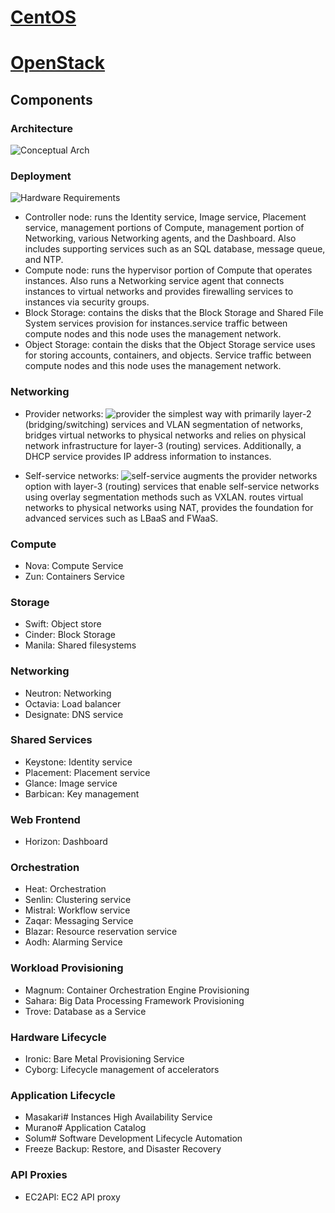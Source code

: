 # [CentOS](https://www.centos.org/)

# [OpenStack](https://www.openstack.org/)
## Components
### Architecture
![Conceptual Arch](https://docs.openstack.org/install-guide/_images/openstack_kilo_conceptual_arch.png)

### Deployment
![Hardware Requirements](https://docs.openstack.org/install-guide/_images/hwreqs.png)
- Controller node: runs the Identity service, Image service, Placement service, management portions of Compute, management portion of Networking, various Networking agents, and the Dashboard. Also includes supporting services such as an SQL database, message queue, and NTP.
- Compute node: runs the hypervisor portion of Compute that operates instances. Also runs a Networking service agent that connects instances to virtual networks and provides firewalling services to instances via security groups.
- Block Storage: contains the disks that the Block Storage and Shared File System services provision for instances.service traffic between compute nodes and this node uses the management network. 
- Object Storage: contain the disks that the Object Storage service uses for storing accounts, containers, and objects. Service traffic between compute nodes and this node uses the management network. 

### Networking
- Provider networks: ![provider](https://docs.openstack.org/install-guide/_images/network1-services.png)
the simplest way with primarily layer-2 (bridging/switching) services and VLAN segmentation of networks, bridges virtual networks to physical networks and relies on physical network infrastructure for layer-3 (routing) services. Additionally, a DHCP service provides IP address information to instances.

- Self-service networks: ![self-service](https://docs.openstack.org/install-guide/_images/network2-services.png)
augments the provider networks option with layer-3 (routing) services that enable self-service networks using overlay segmentation methods such as VXLAN. routes virtual networks to physical networks using NAT, provides the foundation for advanced services such as LBaaS and FWaaS.


### Compute
- Nova: Compute Service
- Zun: Containers Service

### Storage
- Swift: Object store
- Cinder: Block Storage
- Manila: Shared filesystems

### Networking
- Neutron: Networking
- Octavia: Load balancer
- Designate: DNS service

### Shared Services
- Keystone: Identity service
- Placement: Placement service
- Glance: Image service
- Barbican: Key management

### Web Frontend
- Horizon: Dashboard

### Orchestration
- Heat: Orchestration
- Senlin: Clustering service
- Mistral: Workflow service
- Zaqar: Messaging Service
- Blazar: Resource reservation service
- Aodh: Alarming Service

### Workload Provisioning
- Magnum: Container Orchestration Engine Provisioning
- Sahara: Big Data Processing Framework Provisioning
- Trove: Database as a Service

### Hardware Lifecycle
- Ironic: Bare Metal Provisioning Service
- Cyborg: Lifecycle management of accelerators

### Application Lifecycle
- Masakari# Instances High Availability Service
- Murano# Application Catalog
- Solum# Software Development Lifecycle Automation
- Freeze Backup: Restore, and Disaster Recovery

### API Proxies
- EC2API: EC2 API proxy


